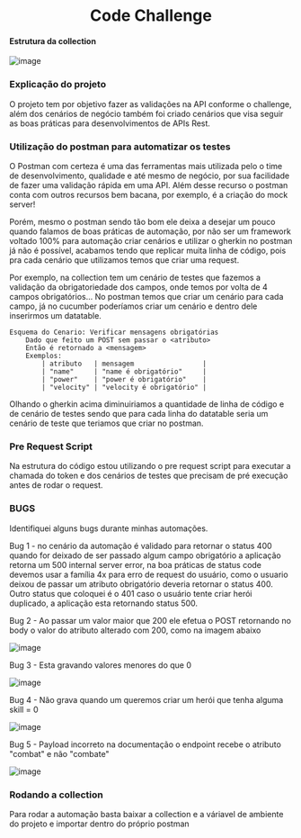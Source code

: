 <h1 align="center">
    Code Challenge
</h1>



#### Estrutura da collection

![image](https://user-images.githubusercontent.com/35806393/190012745-35c20cd1-65a4-4e18-a128-03e1ad93a888.png)


### Explicação do projeto

O projeto tem por objetivo fazer as validações na API conforme o challenge, além dos cenários de negócio também foi criado cenários que visa seguir as boas práticas para desenvolvimentos de APIs Rest. 

### Utilização do postman para automatizar os testes

O Postman com certeza é uma das ferramentas mais utilizada pelo o time de desenvolvimento, qualidade e até mesmo de negócio, por sua facilidade de fazer uma validação rápida em uma API. Além desse recurso o postman conta com outros recursos bem bacana, por exemplo, é a criação do mock server!

Porém, mesmo o postman sendo tão bom ele deixa a desejar um pouco quando falamos de boas práticas de automação, por não ser um framework voltado 100% para automação criar cenários e utilizar o gherkin no postman já não é possível, acabamos tendo que replicar muita linha de código, pois pra cada cenário que utilizamos temos que criar uma request.

Por exemplo, na collection tem um cenário de testes que fazemos a validação da obrigatoriedade dos campos, onde temos por volta de 4 campos obrigatórios... No postman temos que criar um cenário para cada campo, já no cucumber poderíamos criar um cenário e dentro dele inserirmos um datatable. 
> 
```
Esquema do Cenario: Verificar mensagens obrigatórias
    Dado que feito um POST sem passar o <atributo>
    Então é retornado a <mensagem>
    Exemplos:
        | atributo   | mensagem                 | 
        | "name"     | "name é obrigatório"     |
        | "power"    | "power é obrigatório"    |
        | "velocity" | "velocity é obrigatório" |
```      
Olhando o gherkin acima diminuiriamos a quantidade de linha de código e de cenário de testes sendo que para cada linha do datatable seria um cenário de teste que teriamos que criar no postman.

### Pre Request Script
Na estrutura do código estou utilizando o pre request script para executar a chamada do token e dos cenários de testes que precisam de pré execução antes de rodar o request.

### BUGS
Identifiquei alguns bugs durante minhas automações.

Bug 1 - no cenário da automação é validado para retornar o status 400 quando for deixado de ser passado algum campo obrigatório a aplicação retorna um 500 internal server error, na boa práticas de status code devemos usar a família 4x para erro de request do usuário, como o usuario deixou de passar um atributo obrigatório deveria retornar o status 400. Outro status que coloquei é o 401 caso o usuário tente criar herói duplicado, a aplicação esta retornando status 500.

Bug 2 - Ao passar um valor maior que 200 ele efetua o POST retornando no body o valor do atributo alterado com 200, como na imagem abaixo

![image](https://user-images.githubusercontent.com/35806393/190021133-1ac6fac3-18eb-40ad-a4fa-44da377d5c9a.png)

Bug 3 - Esta gravando valores menores do que 0

![image](https://user-images.githubusercontent.com/35806393/190021172-55b0c1ce-a836-4759-b039-3a30debc447e.png)

Bug 4 - Não grava quando um queremos criar um herói que tenha alguma skill = 0

![image](https://user-images.githubusercontent.com/35806393/190021207-b449f33f-e1f6-4321-9701-c66c628de4da.png)
 
 Bug 5 - Payload incorreto na documentação o endpoint recebe o atributo "combat" e não "combate"

![image](https://user-images.githubusercontent.com/35806393/190021376-8a5d074e-a1a4-47bf-a0fc-6545cb951e13.png)

### Rodando a collection
Para rodar a automação basta baixar a collection e a váriavel de ambiente do projeto e importar dentro do próprio postman
